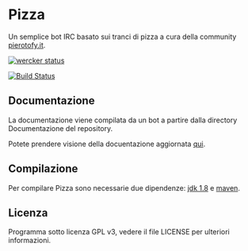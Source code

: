 # Pizza
Un semplice bot IRC basato sui tranci di pizza a cura della community [pierotofy.it](http://pierotofy.it).

[![wercker status](https://app.wercker.com/status/468ec8a38673408bf4a7aff65dc94de2/m "wercker status")](https://app.wercker.com/project/bykey/468ec8a38673408bf4a7aff65dc94de2)

[![Build Status](https://travis-ci.org/NeroReflex/Pizza.svg?branch=master)](https://travis-ci.org/NeroReflex/Pizza)


## Documentazione

La documentazione viene compilata da un bot a partire dalla directory Documentazione del repository.

Potete prendere visione della docuentazione aggiornata [qui](https://neroreflex.github.io/Pizza/).


## Compilazione
Per compilare Pizza sono necessarie due dipendenze: [jdk 1.8](http://www.oracle.com/technetwork/java/javase/downloads/jdk8-downloads-2133151.html)
e [maven](https://maven.apache.org/).


## Licenza

Programma sotto licenza GPL v3, vedere il file LICENSE per ulteriori informazioni.